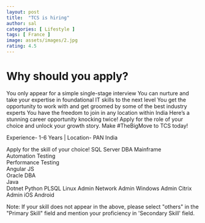 ```yaml
---
layout: post
title:  "TCS is hiring"
author: sal
categories: [ Lifestyle ]
tags: [ France ]
image: assets/images/2.jpg
rating: 4.5
---
```


<h1>Why should you apply?</h1>
You only appear for a simple single-stage interview
You can nurture and take your expertise in foundational IT skills to the next level
You get the opportunity to work with and get groomed by some of the best industry experts
You have the freedom to join in any location within India
Here’s a stunning career opportunity knocking twice! Apply for the role of your choice and unlock your growth story.
Make #TheBigMove to TCS today!

Experience- 1-6 Years | Location- PAN India

Apply for the skill of your choice!
SQL Server DBA
Mainframe         
Automation Testing       
Performance Testing     
Angular JS          
Oracle DBA        
Java      
Dotnet
Python
PLSQL
Linux Admin
Network Admin
Windows Admin
Citrix Admin
iOS
Android

Note: If your skill does not appear in the above, please select "others" in the "Primary Skill" field and mention your proficiency in 'Secondary Skill' field.